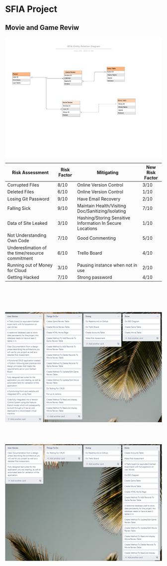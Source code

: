 # SFIA Project
## Movie and Game Reviw


![GitHub Logo](https://github.com/Amran-Lab/QA-SFIA/blob/master/SFIA-Entity%20Relation%20Diagram.png?raw=true)






| Risk Assessment                                 | Risk Factor | Mitigating                                        | New Risk Factor |
|-------------------------------------------------|-------------|---------------------------------------------------|-----------------|
| Corrupted Files                                 | 8/10        | Online Version Control                            | 3/10            |
| Deleted Files                                   | 6/10        | Online Version Control                            | 1/10            |
| Losing Git Password                             | 9/10        | Have Email Recovery                               | 2/10            |
| Falling Sick                                    | 9/10        | Maintain Health/Visiting Doc/Sanitizing/Isolating | 7/10            |
| Data of Site Leaked                             | 3/10        | Hashing/Storing Sensitive Information In Secure Locations             | 1/10            |
| Not Understanding Own Code                      | 7/10        | Good Commenting                                   | 5/10            |
| Underestimation of the time/resource commitment | 6/10        | Trello Board                                      | 4/10            |
| Running out of Money for Cloud                  | 3/10        | Pausing instance when not in use                  | 2/10            |
| Getting Hacked                                  | 7/10        | Strong password                                   | 4/10            |



\
\
\
\
\
![GitHub Logo](https://github.com/Amran-Lab/QA-SFIA/blob/master/Trello1.PNG?raw=true)
\
\
\
\
\
![GitHub Logo](https://github.com/Amran-Lab/QA-SFIA/blob/master/Trello2.PNG?raw=true)
